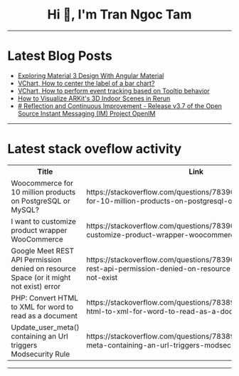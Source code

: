 <h1 align="center">Hi 👋, I'm Tran Ngoc Tam</h1>

---

# Latest Blog Posts 
<!-- BLOG-POST-LIST:START -->
- [Exploring Material 3 Design With Angular Material](https://dev.to/ngmaterialdev/exploring-material-3-design-with-angular-material-4d12)
- [VChart, How to center the label of a bar chart?](https://dev.to/youngwind/vchart-how-to-center-the-label-of-a-bar-chart-cn7)
- [VChart, How to perform event tracking based on Tooltip behavior](https://dev.to/youngwind/vchart-how-to-perform-event-tracking-based-on-tooltip-behavior-2lka)
- [How to Visualize ARKit&#39;s 3D Indoor Scenes in Rerun](https://dev.to/rerunio/how-to-visualize-arkits-3d-indoor-scenes-in-rerun-2bld)
- [# Reflection and Continuous Improvement - Release v3.7 of the Open Source Instant Messaging &lpar;IM&rpar; Project OpenIM](https://dev.to/openim-sk/-reflection-and-continuous-improvement-release-v37-of-the-open-source-instant-messaging-im-project-openim-19o7)
<!-- BLOG-POST-LIST:END -->

---

# Latest stack oveflow activity
<table>
  <tr><th>Title</th><th>Link</th></tr>
  <!-- STACKOVERFLOW:START --><tr><td>Woocommerce for 10 million products on PostgreSQL or MySQL?</td><td>https://stackoverflow.com/questions/78390312/woocommerce-for-10-million-products-on-postgresql-or-mysql</td></tr><tr><td>I want to customize product wrapper WooCommerce</td><td>https://stackoverflow.com/questions/78390260/i-want-to-customize-product-wrapper-woocommerce</td></tr><tr><td>Google Meet REST API Permission denied on resource Space &lpar;or it might not exist&rpar; error</td><td>https://stackoverflow.com/questions/78390245/google-meet-rest-api-permission-denied-on-resource-space-or-it-might-not-exist</td></tr><tr><td>PHP: Convert HTML to XML for word to read as a document</td><td>https://stackoverflow.com/questions/78389990/php-convert-html-to-xml-for-word-to-read-as-a-document</td></tr><tr><td>Update_user_meta&lpar;&rpar; containing an Url triggers Modsecurity Rule</td><td>https://stackoverflow.com/questions/78389890/update-user-meta-containing-an-url-triggers-modsecurity-rule</td></tr><!-- STACKOVERFLOW:END -->
</table>

---


